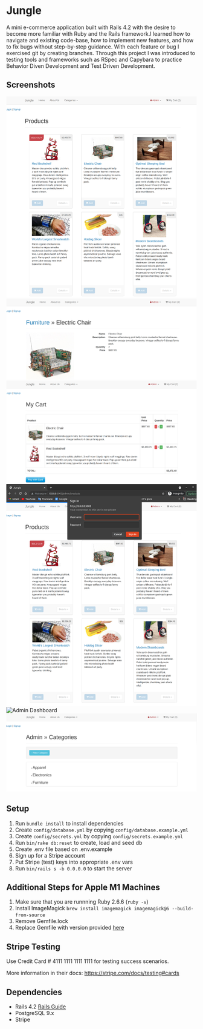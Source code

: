 # Jungle

A mini e-commerce application built with Rails 4.2 with the desire to become more familiar with  Ruby and the Rails framework.I learned how to navigate and existing code-base, how to implement new features, and how to fix bugs without step-by-step guidance. With each feature or bug I exercised git by creating branches. Through this project I was introduced to testing tools and frameworks such as RSpec and Capybara to practice Behavior Diven Development and Test Driven Development. 

## Screenshots 

![Home Page](https://github.com/leammurphy/Jungle/raw/master/Images/HomePage.png)
![Product View](https://github.com/leammurphy/Jungle/raw/master/Images/ProductView.png)
![My Cart](https://github.com/leammurphy/Jungle/raw/master/Images/MyCart.png)
![Admin Authentication](https://github.com/leammurphy/Jungle/raw/master/Images/SimpleAdminAuthentication.png)
![Admin Dashboard](https://github.com/leammurphy/Jungle/raw/master/Images/AdminDashboard.pngg)
![Admin Categories](https://github.com/leammurphy/Jungle/raw/master/Images/AdminCategories.png)

## Setup

1. Run `bundle install` to install dependencies
2. Create `config/database.yml` by copying `config/database.example.yml`
3. Create `config/secrets.yml` by copying `config/secrets.example.yml`
4. Run `bin/rake db:reset` to create, load and seed db
5. Create .env file based on .env.example
6. Sign up for a Stripe account
7. Put Stripe (test) keys into appropriate .env vars
8. Run `bin/rails s -b 0.0.0.0` to start the server

## Additional Steps for Apple M1 Machines

1. Make sure that you are runnning Ruby 2.6.6 (`ruby -v`)
1. Install ImageMagick `brew install imagemagick imagemagick@6 --build-from-source`
2. Remove Gemfile.lock
3. Replace Gemfile with version provided [here](https://gist.githubusercontent.com/FrancisBourgouin/831795ae12c4704687a0c2496d91a727/raw/ce8e2104f725f43e56650d404169c7b11c33a5c5/Gemfile)

## Stripe Testing

Use Credit Card # 4111 1111 1111 1111 for testing success scenarios.

More information in their docs: <https://stripe.com/docs/testing#cards>

## Dependencies

* Rails 4.2 [Rails Guide](http://guides.rubyonrails.org/v4.2/)
* PostgreSQL 9.x
* Stripe
